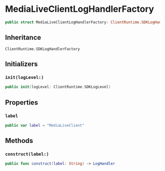 # MediaLiveClientLogHandlerFactory

``` swift
public struct MediaLiveClientLogHandlerFactory: ClientRuntime.SDKLogHandlerFactory 
```

## Inheritance

`ClientRuntime.SDKLogHandlerFactory`

## Initializers

### `init(logLevel:)`

``` swift
public init(logLevel: ClientRuntime.SDKLogLevel) 
```

## Properties

### `label`

``` swift
public var label = "MediaLiveClient"
```

## Methods

### `construct(label:)`

``` swift
public func construct(label: String) -> LogHandler 
```
